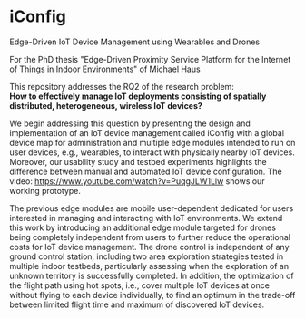 # iConfig
Edge-Driven IoT Device Management using Wearables and Drones

For the PhD thesis "Edge-Driven Proximity Service Platform for the Internet of Things in Indoor Environments" of Michael Haus

This repository addresses the RQ2 of the research problem:<br/>
**How to effectively manage IoT deployments consisting of spatially distributed, heterogeneous, wireless IoT devices?**

We begin addressing this question by presenting the design and implementation of an IoT device management called
iConfig with a global device map for administration and multiple edge modules intended to run on user devices,
e.g., wearables, to interact with physically nearby IoT devices. Moreover, our usability study and testbed
experiments highlights the difference between manual and automated IoT device configuration. The video:
https://www.youtube.com/watch?v=PuqgJLW1Llw shows our working prototype.

The previous edge modules are mobile user-dependent dedicated for users interested in managing and 
interacting with IoT environments. We extend this work by introducing an additional edge module 
targeted for drones being completely independent from users to further reduce the operational costs for IoT 
device management. The drone control is independent of any ground control station, including two area 
exploration strategies tested in multiple indoor testbeds, particularly assessing when the exploration of an 
unknown territory is successfully completed. In addition, the optimization of the flight path using hot 
spots, i.e., cover multiple IoT devices at once without flying to each device individually, to find an 
optimum in the trade-off between limited flight time and maximum of discovered IoT devices.
